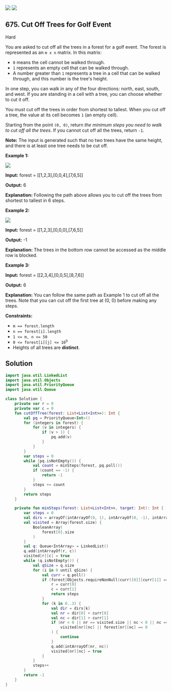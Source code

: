 [![](https://img.shields.io/github/stars/javadev/LeetCode-in-Kotlin?label=Stars&style=flat-square)](https://github.com/javadev/LeetCode-in-Kotlin)
[![](https://img.shields.io/github/forks/javadev/LeetCode-in-Kotlin?label=Fork%20me%20on%20GitHub%20&style=flat-square)](https://github.com/javadev/LeetCode-in-Kotlin/fork)

## 675\. Cut Off Trees for Golf Event

Hard

You are asked to cut off all the trees in a forest for a golf event. The forest is represented as an `m x n` matrix. In this matrix:

*   `0` means the cell cannot be walked through.
*   `1` represents an empty cell that can be walked through.
*   A number greater than `1` represents a tree in a cell that can be walked through, and this number is the tree's height.

In one step, you can walk in any of the four directions: north, east, south, and west. If you are standing in a cell with a tree, you can choose whether to cut it off.

You must cut off the trees in order from shortest to tallest. When you cut off a tree, the value at its cell becomes `1` (an empty cell).

Starting from the point `(0, 0)`, return _the minimum steps you need to walk to cut off all the trees_. If you cannot cut off all the trees, return `-1`.

**Note:** The input is generated such that no two trees have the same height, and there is at least one tree needs to be cut off.

**Example 1:**

![](https://assets.leetcode.com/uploads/2020/11/26/trees1.jpg)

**Input:** forest = \[\[1,2,3],[0,0,4],[7,6,5]]

**Output:** 6

**Explanation:** Following the path above allows you to cut off the trees from shortest to tallest in 6 steps.

**Example 2:**

![](https://assets.leetcode.com/uploads/2020/11/26/trees2.jpg)

**Input:** forest = \[\[1,2,3],[0,0,0],[7,6,5]]

**Output:** -1

**Explanation:** The trees in the bottom row cannot be accessed as the middle row is blocked.

**Example 3:**

**Input:** forest = \[\[2,3,4],[0,0,5],[8,7,6]]

**Output:** 6

**Explanation:** You can follow the same path as Example 1 to cut off all the trees. Note that you can cut off the first tree at (0, 0) before making any steps.

**Constraints:**

*   `m == forest.length`
*   `n == forest[i].length`
*   `1 <= m, n <= 50`
*   <code>0 <= forest[i][j] <= 10<sup>9</sup></code>
*   Heights of all trees are **distinct**.

## Solution

```kotlin
import java.util.LinkedList
import java.util.Objects
import java.util.PriorityQueue
import java.util.Queue

class Solution {
    private var r = 0
    private var c = 0
    fun cutOffTree(forest: List<List<Int>>): Int {
        val pq = PriorityQueue<Int>()
        for (integers in forest) {
            for (v in integers) {
                if (v > 1) {
                    pq.add(v)
                }
            }
        }
        var steps = 0
        while (pq.isNotEmpty()) {
            val count = minSteps(forest, pq.poll())
            if (count == -1) {
                return -1
            }
            steps += count
        }
        return steps
    }

    private fun minSteps(forest: List<List<Int>>, target: Int): Int {
        var steps = 0
        val dirs = arrayOf(intArrayOf(0, 1), intArrayOf(0, -1), intArrayOf(1, 0), intArrayOf(-1, 0))
        val visited = Array(forest.size) {
            BooleanArray(
                forest[0].size
            )
        }
        val q: Queue<IntArray> = LinkedList()
        q.add(intArrayOf(r, c))
        visited[r][c] = true
        while (q.isNotEmpty()) {
            val qSize = q.size
            for (i in 0 until qSize) {
                val curr = q.poll()
                if (forest[Objects.requireNonNull(curr)[0]][curr[1]] == target) {
                    r = curr[0]
                    c = curr[1]
                    return steps
                }
                for (k in 0..3) {
                    val dir = dirs[k]
                    val nr = dir[0] + curr[0]
                    val nc = dir[1] + curr[1]
                    if (nr < 0 || nr == visited.size || nc < 0 || nc == visited[0].size ||
                        visited[nr][nc] || forest[nr][nc] == 0
                    ) {
                        continue
                    }
                    q.add(intArrayOf(nr, nc))
                    visited[nr][nc] = true
                }
            }
            steps++
        }
        return -1
    }
}
```